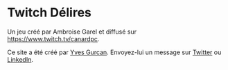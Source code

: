 # Twitch Délires

Un jeu créé par Ambroise Garel et diffusé sur https://www.twitch.tv/canardpc.

Ce site a été créé par [Yves Gurcan](https://yvesgurcan.com). Envoyez-lui un message sur [Twitter](https://twitter.com/YvesGurcanFR) ou [LinkedIn](https://www.linkedin.com/in/yvesgurcan/).
